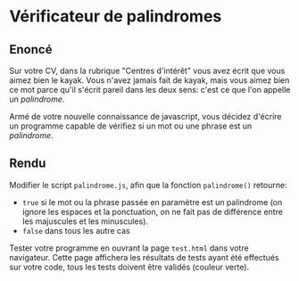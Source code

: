 # Vérificateur de palindromes

## Enoncé

Sur votre CV, dans la rubrique "Centres d'intérêt" vous avez écrit que vous aimez bien le kayak. Vous n'avez jamais fait de kayak, mais vous aimez bien ce mot parce qu'il s'écrit pareil dans les deux sens: c'est ce que l'on appelle un *palindrome*.

Armé de votre nouvelle connaissance de javascript, vous décidez d'écrire un programme capable de vérifiez si un mot ou une phrase est un *palindrome*.

## Rendu

Modifier le script `palindrome.js`, afin que la fonction `palindrome()` retourne:

- `true` si le mot ou la phrase passée en paramètre est un palindrome (on ignore les espaces et la ponctuation, on ne fait pas de différence entre les majuscules et les minuscules).
- `false` dans tous les autre cas

Tester votre programme en ouvrant la page `test.html` dans votre navigateur. Cette page affichera les résultats de tests ayant été effectués sur votre code, tous les tests doivent être validés (couleur verte).